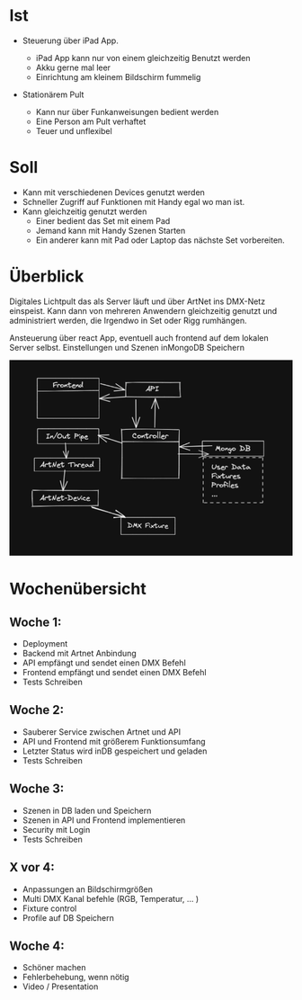 # Ist

 - Steuerung über iPad App.
   - iPad App kann nur von einem gleichzeitig Benutzt werden
   - Akku gerne mal leer
   - Einrichtung am kleinem Bildschirm fummelig

 - Stationärem Pult
   - Kann nur über Funkanweisungen bedient werden
   - Eine Person am Pult verhaftet
   - Teuer und unflexibel


# Soll
 - Kann mit verschiedenen Devices genutzt werden  
 - Schneller Zugriff auf Funktionen mit Handy egal wo man ist.
 - Kann gleichzeitig genutzt werden
   - Einer bedient das Set mit einem Pad
   - Jemand kann mit Handy Szenen Starten
   - Ein anderer kann mit Pad oder Laptop das nächste Set vorbereiten.

# Überblick
Digitales Lichtpult das als Server läuft und über ArtNet ins DMX-Netz einspeist.
Kann dann von mehreren Anwendern gleichzeitig genutzt und administriert werden, die Irgendwo in Set oder Rigg rumhängen.

Ansteuerung über react App, eventuell auch frontend auf dem lokalen Server selbst.
Einstellungen und Szenen inMongoDB Speichern


![kleine Übersicht](images/plan.png)

# Wochenübersicht

## Woche 1:
 - Deployment
 - Backend mit Artnet Anbindung
 - API empfängt und sendet einen DMX Befehl
 - Frontend empfängt und sendet einen DMX Befehl
 - Tests Schreiben

## Woche 2:
 - Sauberer Service zwischen Artnet und API
 - API und Frontend mit größerem Funktionsumfang
 - Letzter Status wird inDB gespeichert und geladen
 - Tests Schreiben

## Woche 3:
 - Szenen in DB laden und Speichern
 - Szenen in API und Frontend implementieren
 - Security mit Login
 - Tests Schreiben

## X vor 4:
 - Anpassungen an Bildschirmgrößen
 - Multi DMX Kanal befehle (RGB, Temperatur, … )
 - Fixture control
 - Profile auf DB Speichern

## Woche 4:
 - Schöner machen
 - Fehlerbehebung, wenn nötig
 - Video / Presentation
